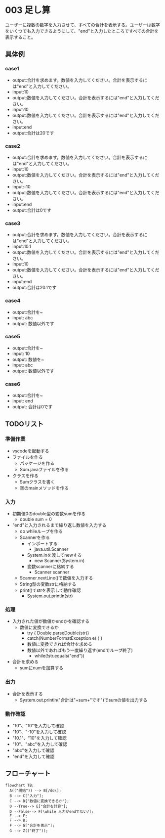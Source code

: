 # 003 足し算
ユーザーに複数の数字を入力させて、すべての合計を表示する。ユーザーは数字をいくつでも入力できるようにして、"end"と入力したところですべての合計を表示すること。
## 具体例
### case1
- output:合計を求めます。数値を入力してください。合計を表示するには"end"と入力してください。
- input:10
- output:数値を入力してください。合計を表示するには"end"と入力してください。
- input:10
- output:数値を入力してください。合計を表示するには"end"と入力してください。
- input:end
- output:合計は20です

### case2
- output:合計を求めます。数値を入力してください。合計を表示するには"end"と入力してください。
- input:10
- output:数値を入力してください。合計を表示するには"end"と入力してください。
- input:-10
- output:数値を入力してください。合計を表示するには"end"と入力してください。
- input:end
- output:合計は0です

### case3
- output:合計を求めます。数値を入力してください。合計を表示するには"end"と入力してください。
- input:10.1
- output:数値を入力してください。合計を表示するには"end"と入力してください。
- input:10
- output:数値を入力してください。合計を表示するには"end"と入力してください。
- input:end
- output:合計は20.1です

### case4
- output:合計を~
- input: abc
- output: 数値以外です
  
### case5
- output:合計を~
- input: 10
- output: 数値を~
- input: abc
- output: 数値以外です

### case6
- output:合計を~
- input: end
- output: 合計は0です

## TODOリスト
### 準備作業
- vscodeを起動する
- ファイルを作る
  - パッケージを作る
  - Sum.javaファイルを作る
- クラスを作る
  - Sumクラスを書く
  - 空のmainメソッドを作る

### 入力
- 初期値0のdouble型の変数sumを作る
  - double sum = 0
- "end"と入力されるまで繰り返し数値を入力する
  - do whileループを作る
  - Scannerを作る
    - インポートする
      - java.util.Scanner
    - System.inを渡してnewする
      - new Scanner(System.in)
    - 変数scannerに格納する
      - Scanner scanner
  - Scanner.nextLine()で数値を入力する
  - String型の変数strに格納する
  - print()でstrを表示して動作確認
    - System.out.println(str)

### 処理
- 入力された値が数値かendかを確認する
  - 数値に変換できるか
    - try { Double.parseDouble(str)}
    - catch(NumberFormatException e) {  }
    - 数値に変換できれば合計を求める
    - 数値以外であればもう一度繰り返す(endでループ終了)
      - while(!str.equals("end"))
- 合計を求める
  -   sumにnumを加算する

### 出力
- 合計を表示する
  - System.out.println("合計は"+sum+"です")でsumの値を出力する
  
### 動作確認
- "10"、"10"を入力して確認
- "10"、"-10"を入力して確認
- "10.1"、"10"を入力して確認
- "10"、"abc"を入力して確認
- "abc"を入力して確認
- "end"を入力して確認

## フローチャート
```mermaid
flowchart TB;
  A(("開始")) --> B[/do\];
  B --> C["入力"];
  C --> D{"数値に変換できるか"};
  D --True--> E["合計を計算"];
  D --False--> F[\while 入力がendでない/];
  E --> F;
  F --> B;
  F --> G["合計を表示"];
  G --> Z(("終了"));
```
